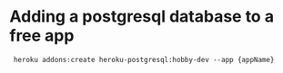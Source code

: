 
# Adding a postgresql database to a free app
```
 heroku addons:create heroku-postgresql:hobby-dev --app {appName}
```
